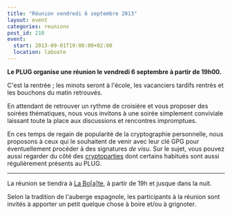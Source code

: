 ```yaml
---
title: "Réunion vendredi 6 septembre 2013"
layout: event
categories: reunions
post_id: 210
event:
  start: 2013-09-01T19:00:00+02:00
  location: laboate
---
```


**Le PLUG organise une réunion le vendredi 6 septembre à partir de 19h00.**

C'est la rentrée ; les minots seront à l'école, les vacanciers tardifs rentrés et les bouchons du matin retrouvés.

En attendant de retrouver un rythme de croisière et vous proposer des soirées thématiques, nous vous invitons à une soirée simplement conviviale laissant toute la place aux discussions et rencontres impromptues.

En ces temps de regain de popularité de la cryptographie personnelle, nous proposons à ceux qui le souhaitent de venir avec leur clé GPG pour éventuellement procéder à des signatures _de visu_. Sur le sujet, vous pouvez aussi regarder du côté des [cryptoparties](https://www.cryptoparty.fr/index.php/Marseille) dont certains habitués sont aussi régulièrement présents au PLUG.

----

La réunion se tiendra à [La Bo\[a\]te](http://laboate.com/), à partir de 19h et jusque dans la nuit.

Selon la tradition de l'auberge espagnole, les participants à la réunion sont invités à apporter un petit quelque chose à boire et/ou à grignoter.
